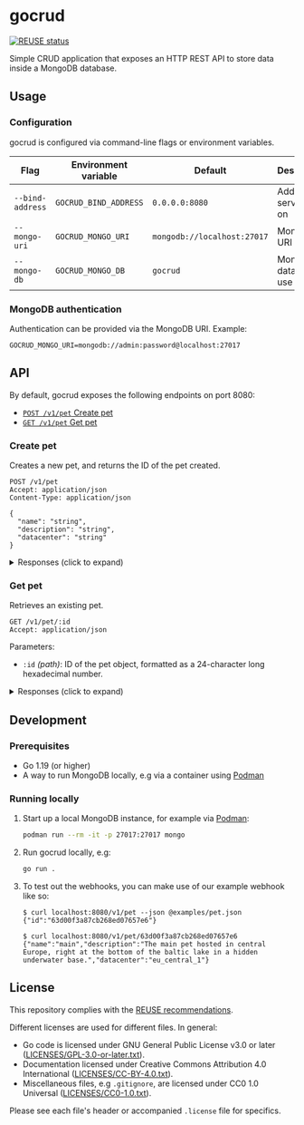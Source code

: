 <!--
SPDX-FileCopyrightText: 2022 Risk.Ident GmbH <contact@riskident.com>

SPDX-License-Identifier: CC-BY-4.0
-->

# gocrud

[![REUSE status](https://api.reuse.software/badge/github.com/RiskIdent/gocrud)](https://api.reuse.software/info/github.com/RiskIdent/gocrud)

Simple CRUD application that exposes an HTTP REST API to store data inside
a MongoDB database.

## Usage

### Configuration

gocrud is configured via command-line flags or environment variables.

| Flag             | Environment variable  | Default                     | Description             |
| ---------------- | --------------------- | --------------------------- | ----------------------- |
| `--bind-address` | `GOCRUD_BIND_ADDRESS` | `0.0.0.0:8080`              | Address to serve API on |
| `--mongo-uri`    | `GOCRUD_MONGO_URI`    | `mongodb://localhost:27017` | MongoDB URI to use      |
| `--mongo-db`     | `GOCRUD_MONGO_DB`     | `gocrud`                    | MongoDB database to use |

### MongoDB authentication

Authentication can be provided via the MongoDB URI. Example:

```properties
GOCRUD_MONGO_URI=mongodb://admin:password@localhost:27017
```

## API

By default, gocrud exposes the following endpoints on port 8080:

- [`POST /v1/pet` Create pet](#create-pet)
- [`GET /v1/pet` Get pet](#get-pet)

### Create pet

Creates a new pet, and returns the ID of the pet created.

```http
POST /v1/pet
Accept: application/json
Content-Type: application/json

{
  "name": "string",
  "description": "string",
  "datacenter": "string"
}
```

<details><summary>Responses (click to expand)</summary>

> - Object successfully created
>
> ```http
> HTTP/1.1 200 OK
> Content-Type: application/json; charset=utf-8
>
> {
>   "id": "string"
> }
> ```

> - Invalid request body
>
> ```http
> HTTP/1.1 400 Bad Request
> Content-Type: application/json; charset=utf-8
>
> {
>   "error": "string"
> }
> ```

> - Failed to create object in database
>
> ```http
> HTTP/1.1 500 Internal Server Error
> Content-Type: application/json; charset=utf-8
>
> {
>   "error": "string"
> }
> ```

</details>

### Get pet

Retrieves an existing pet.

```http
GET /v1/pet/:id
Accept: application/json
```

Parameters:

- `:id` *(path)*: ID of the pet object,
  formatted as a 24-character long hexadecimal number.

<details><summary>Responses (click to expand)</summary>

> - Object successfully retrieved.
>
> ```http
> HTTP/1.1 200 OK
> Content-Type: application/json; charset=utf-8
>
> {
>   "id": "string",
>   "name": "string",
>   "description": "string",
>   "datacenter": "string"
> }
> ```

> - Invalid `:id` parameter format.
>
> ```http
> HTTP/1.1 400 Bad Request
> Content-Type: application/json; charset=utf-8
>
> {
>   "error": "string"
> }
> ```

> - No pet was found with the ID of `:id`
>
> ```http
> HTTP/1.1 404 Not Found
> Content-Type: application/json; charset=utf-8
>
> {
>   "error": "string"
> }
> ```

> - Failed to retrieve object from database.
>
> ```http
> HTTP/1.1 500 Internal Server Error
> Content-Type: application/json; charset=utf-8
>
> {
>   "error": "string"
> }
> ```

</details>

## Development

### Prerequisites

- Go 1.19 (or higher)
- A way to run MongoDB locally, e.g via a container using [Podman](https://podman.io/)

### Running locally

1. Start up a local MongoDB instance, for example via [Podman](https://podman.io/):

   ```sh
   podman run --rm -it -p 27017:27017 mongo
   ```

2. Run gocrud locally, e.g:

   ```bash
   go run .
   ```

3. To test out the webhooks, you can make use of our example webhook like so:

   ```console
   $ curl localhost:8080/v1/pet --json @examples/pet.json
   {"id":"63d00f3a87cb268ed07657e6"}

   $ curl localhost:8080/v1/pet/63d00f3a87cb268ed07657e6
   {"name":"main","description":"The main pet hosted in central Europe, right at the bottom of the baltic lake in a hidden underwater base.","datacenter":"eu_central_1"}
   ```

## License

This repository complies with the [REUSE recommendations](https://reuse.software/).

Different licenses are used for different files. In general:

- Go code is licensed under GNU General Public License v3.0 or later ([LICENSES/GPL-3.0-or-later.txt](LICENSES/GPL-3.0-or-later.txt)).
- Documentation licensed under Creative Commons Attribution 4.0 International ([LICENSES/CC-BY-4.0.txt](LICENSES/CC-BY-4.0.txt)).
- Miscellaneous files, e.g `.gitignore`, are licensed under CC0 1.0 Universal ([LICENSES/CC0-1.0.txt](LICENSES/CC0-1.0.txt)).

Please see each file's header or accompanied `.license` file for specifics.
